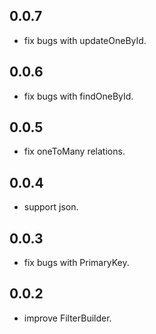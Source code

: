 ## 0.0.7

- fix bugs with updateOneById.

## 0.0.6

- fix bugs with findOneById.

## 0.0.5

- fix oneToMany relations.

## 0.0.4

- support json.

## 0.0.3

- fix bugs with PrimaryKey.

## 0.0.2

- improve FilterBuilder.
